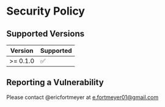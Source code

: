 # Security Policy

## Supported Versions

| Version  | Supported          |
| -------- | ------------------ |
| >= 0.1.0 | :white_check_mark: |

## Reporting a Vulnerability

Please contact @ericfortmeyer at e.fortmeyer01@gmail.com
